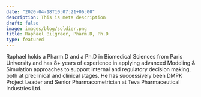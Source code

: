 ```yaml
---
date: "2020-04-18T10:07:21+06:00"
description: This is meta description
draft: false
image: images/blog/soldier.png 
title: Raphael Bilgraer, Pharm.D, Ph.D
type: featured
---
```


Raphael holds a Pharm.D and a Ph.D in Biomedical Sciences from Paris University and has 8+ years of experience in applying advanced Modeling & Simulation approaches to support internal and regulatory decision making, both at preclinical and clinical stages. He has successively been DMPK Project Leader and Senior Pharmacometrician at Teva Pharmaceutical Industries Ltd.  
